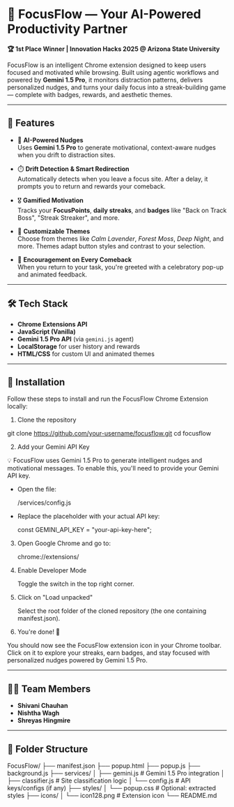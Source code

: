 # 🚀 FocusFlow — Your AI-Powered Productivity Partner

**🏆 1st Place Winner | Innovation Hacks 2025 @ Arizona State University**

FocusFlow is an intelligent Chrome extension designed to keep users focused and motivated while browsing. Built using agentic workflows and powered by **Gemini 1.5 Pro**, it monitors distraction patterns, delivers personalized nudges, and turns your daily focus into a streak-building game — complete with badges, rewards, and aesthetic themes.

---

## 🌟 Features

- 🧠 **AI-Powered Nudges**  
  Uses **Gemini 1.5 Pro** to generate motivational, context-aware nudges when you drift to distraction sites.

- ⏱️ **Drift Detection & Smart Redirection**  
  Automatically detects when you leave a focus site. After a delay, it prompts you to return and rewards your comeback.

- 🎖️ **Gamified Motivation**  
  Tracks your **FocusPoints**, **daily streaks**, and **badges** like "Back on Track Boss", "Streak Streaker", and more.

- 🎨 **Customizable Themes**  
  Choose from themes like *Calm Lavender*, *Forest Moss*, *Deep Night*, and more. Themes adapt button styles and contrast to your selection.

- 💬 **Encouragement on Every Comeback**  
  When you return to your task, you're greeted with a celebratory pop-up and animated feedback.

---

## 🛠️ Tech Stack

- **Chrome Extensions API**
- **JavaScript (Vanilla)**
- **Gemini 1.5 Pro API** (via `gemini.js` agent)
- **LocalStorage** for user history and rewards
- **HTML/CSS** for custom UI and animated themes

---

## 🚀 Installation

Follow these steps to install and run the FocusFlow Chrome Extension locally:

1. Clone the repository

  git clone https://github.com/your-username/focusflow.git
  cd focusflow

2. Add your Gemini API Key
     
  💡 FocusFlow uses Gemini 1.5 Pro to generate intelligent nudges and motivational messages.
  To enable this, you'll need to provide your Gemini API key.

- Open the file:
  
  /services/config.js

- Replace the placeholder with your actual API key:
  
  const GEMINI_API_KEY = "your-api-key-here";

3. Open Google Chrome and go to:

   chrome://extensions/

4. Enable Developer Mode

   Toggle the switch in the top right corner.

6. Click on "Load unpacked"
   
   Select the root folder of the cloned repository (the one containing manifest.json).

6. You're done! 🎉
   
  You should now see the FocusFlow extension icon in your Chrome toolbar. Click on it to explore your streaks, earn badges, and stay focused   with personalized nudges powered by Gemini 1.5 Pro.

---

## 👩‍💻 Team Members

- **Shivani Chauhan**  
- **Nishtha Wagh**  
- **Shreyas Hingmire**

---

## 📁 Folder Structure
FocusFlow/ ├── manifest.json ├── popup.html ├── popup.js ├── background.js ├── services/ │ ├── gemini.js # Gemini 1.5 Pro integration │ ├── classifier.js # Site classification logic │ └── config.js # API keys/configs (if any) ├── styles/ │ └── popup.css # Optional: extracted styles ├── icons/ │ └── icon128.png # Extension icon └── README.md
